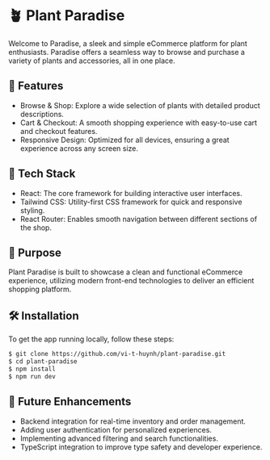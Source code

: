 # 🪴 Plant Paradise

Welcome to Paradise, a sleek and simple eCommerce platform for plant enthusiasts. Paradise offers a seamless way to browse and purchase a variety of plants and accessories, all in one place.

## 🚀 Features

-   Browse & Shop: Explore a wide selection of plants with detailed product descriptions.
-   Cart & Checkout: A smooth shopping experience with easy-to-use cart and checkout features.
-   Responsive Design: Optimized for all devices, ensuring a great experience across any screen size.

## 🔧 Tech Stack

-   React: The core framework for building interactive user interfaces.
-   Tailwind CSS: Utility-first CSS framework for quick and responsive styling.
-   React Router: Enables smooth navigation between different sections of the shop.

## 🎯 Purpose

Plant Paradise is built to showcase a clean and functional eCommerce experience, utilizing modern front-end technologies to deliver an efficient shopping platform.

## 🛠️ Installation

To get the app running locally, follow these steps:

```bash
$ git clone https://github.com/vi-t-huynh/plant-paradise.git
$ cd plant-paradise
$ npm install
$ npm run dev
```

## 🚧 Future Enhancements

-   Backend integration for real-time inventory and order management.
-   Adding user authentication for personalized experiences.
-   Implementing advanced filtering and search functionalities.
-   TypeScript integration to improve type safety and developer experience.
